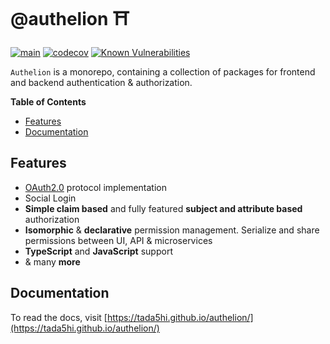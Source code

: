 # @authelion ⛩	

[![main](https://github.com/Tada5hi/authelion/actions/workflows/main.yml/badge.svg)](https://github.com/Tada5hi/authelion/actions/workflows/main.yml)
[![codecov](https://codecov.io/gh/Tada5hi/authelion/branch/master/graph/badge.svg?token=FHE347R1NW)](https://codecov.io/gh/Tada5hi/authelion)
[![Known Vulnerabilities](https://snyk.io/test/github/Tada5hi/authelion/badge.svg)](https://snyk.io/test/github/Tada5hi/authelion)

`Authelion` is a monorepo, containing a collection of packages for frontend and backend authentication & authorization.

**Table of Contents**

- [Features](#features)
- [Documentation](#documentation)

## Features

- [OAuth2.0](https://tools.ietf.org/html/rfc6749) protocol implementation
- Social Login
- **Simple claim based** and fully featured **subject and attribute based** authorization
- **Isomorphic** & **declarative** permission management. Serialize and share permissions between UI, API & microservices
- **TypeScript** and **JavaScript** support
- & many **more**

## Documentation

To read the docs, visit [https://tada5hi.github.io/authelion/](https://tada5hi.github.io/authelion/)
